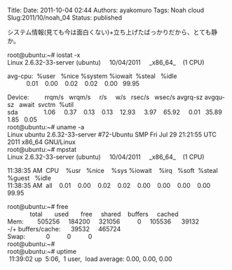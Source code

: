 Title: 
Date: 2011-10-04 02:44
Authors: ayakomuro
Tags:  Noah cloud
Slug:2011/10/noah_04
Status: published


システム情報(見ても今は面白くない)+立ち上げたばっかりだから、とても静か。

root@ubuntu:\~\# iostat -x  
Linux 2.6.32-33-server (ubuntu)     10/04/2011     \_x86\_64\_    (1
CPU)

avg-cpu:  %user   %nice %system %iowait  %steal   %idle  
           0.01    0.00    0.02    0.02    0.00   99.95

Device:         rrqm/s   wrqm/s     r/s     w/s   rsec/s   wsec/s
avgrq-sz avgqu-sz   await  svctm  %util  
sda               1.06     0.37    0.13    0.13    12.93     3.97   
65.92     0.01   35.89   1.85   0.05  
root@ubuntu:\~\# uname -a  
Linux ubuntu 2.6.32-33-server \#72-Ubuntu SMP Fri Jul 29 21:21:55 UTC
2011 x86\_64 GNU/Linux  
root@ubuntu:\~\# mpstat  
Linux 2.6.32-33-server (ubuntu)     10/04/2011     \_x86\_64\_    (1
CPU)

11:38:35 AM  CPU    %usr   %nice    %sys %iowait    %irq   %soft 
%steal  %guest   %idle  
11:38:35 AM  all    0.01    0.00    0.02    0.02    0.00    0.00   
0.00    0.00   99.95

root@ubuntu:\~\# free  
             total       used       free     shared    buffers    
cached  
Mem:        505256     184200     321056          0     105536     
39132  
-/+ buffers/cache:      39532     465724  
Swap:            0          0          0  
root@ubuntu:\~\#  
root@ubuntu:\~\# uptime  
 11:39:02 up  5:06,  1 user,  load average: 0.00, 0.00, 0.00

